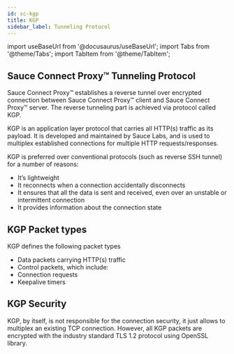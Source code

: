```yaml
---
id: sc-kgp
title: KGP
sidebar_label: Tunneling Protocol
---
```

import useBaseUrl from '@docusaurus/useBaseUrl';
import Tabs from '@theme/Tabs';
import TabItem from '@theme/TabItem';

## Sauce Connect Proxy&trade; Tunneling Protocol

Sauce Connect Proxy&trade; establishes a reverse tunnel over encrypted connection between Sauce Connect Proxy&trade; client and Sauce Connect Proxy&trade; server.
The reverse tunneling part is achieved via protocol called KGP.

KGP is an application layer protocol that carries all HTTP(s) traffic as its payload.
It is developed and maintained by Sauce Labs, and is used to multiplex established connections for multiple HTTP requests/responses.

KGP is preferred over conventional protocols (such as reverse SSH tunnel) for a number of reasons:

- It’s lightweight
- It reconnects when a connection accidentally disconnects
- It ensures that all the data is sent and received, even over an unstable or intermittent connection
- It provides information about the connection state

## KGP Packet types

KGP defines the following packet types

- Data packets carrying HTTP(s) traffic
- Control packets, which include:
- Connection requests
- Keepalive timers

## KGP Security

KGP, by itself, is not responsible for the connection security, it just allows to multiplex an existing TCP connection.
However, all KGP packets are encrypted with the industry standard TLS 1.2 protocol using OpenSSL library.
